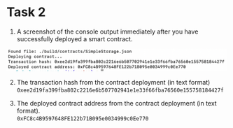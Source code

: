 # Task 2

1. A screenshot of the console output immediately after you have successfully deployed a smart contract.

![alt text](1.png)

2. The transaction hash from the contract deployment (in text format)
   <br/>
   `0xee2d19fa399fba802c2216e6b507702941e1e33f66fba76560e155758184427f`

3. The deployed contract address from the contract deployment (in text format).
   <br/>
   `0xFC8c4B9597648FE122b71B095e0034999c0Ee770`
